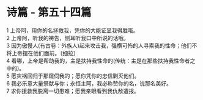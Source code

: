 # 诗篇 - 第五十四篇
  
 1 上帝阿，用你的名拯救我，凭你的大能证显我得胜哦。  
 2 上帝阿，听我的祷告，侧耳听我口中所说的话哦。  
 3 因为傲慢人(有古卷：外族人)起来攻击我，强横可怖的人寻索我的性命；他们不将上帝摆在他们面前。〔细拉〕  
 4 看哪，上帝是帮助我的，主是扶持我性命的(传统：主是在那些扶持我性命者之中的)。  
 5 愿灾祸回归于那窥伺我的；愿你凭你的忠信剿灭他们。  
 6 我必乐意大量祭献与你；永恒主阿，我必称赞你的名，说那名美好。  
 7 求你援救我脱离一切患难；愿我亲眼看到我仇敌遭报。